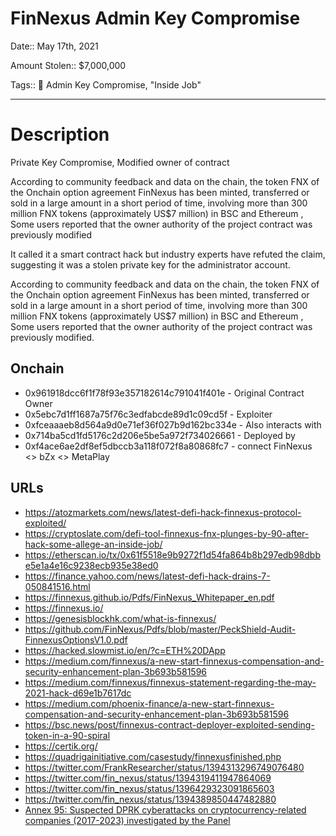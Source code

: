 # FinNexus Admin Key Compromise

Date:: May 17th, 2021

Amount Stolen:: $7,000,000

Tags:: 🔑 Admin Key Compromise, "Inside Job"


---


# Description

Private Key Compromise, Modified owner of contract

According to community feedback and data on the chain, the token FNX of the Onchain option agreement FinNexus has been minted, transferred or sold in a large amount in a short period of time, involving more than 300 million FNX tokens (approximately US$7 million) in BSC and Ethereum , Some users reported that the owner authority of the project contract was previously modified

It called it a smart contract hack but industry experts have refuted the claim, suggesting it was a stolen private key for the administrator account.

According to community feedback and data on the chain, the token FNX of the Onchain option agreement FinNexus has been minted, transferred or sold in a large amount in a short period of time, involving more than 300 million FNX tokens (approximately US$7 million) in BSC and Ethereum , Some users reported that the owner authority of the project contract was previously modified.


## Onchain

- 0x961918dcc6f1f78f93e357182614c791041f401e - Original Contract Owner
- 0x5ebc7d1ff1687a75f76c3edfabcde89d1c09cd5f - Exploiter
- 0xfceaaaeb8d564a9d0e71ef36f027b9d162bc334e - Also interacts with
- 0x714ba5cd1fd5176c2d206e5be5a972f734026661 - Deployed by
- 0xf4ace6ae2df8ef5dbccb3a118f072f8a80868fc7 - connect FinNexus <> bZx <> MetaPlay


## URLs

- https://atozmarkets.com/news/latest-defi-hack-finnexus-protocol-exploited/
- https://cryptoslate.com/defi-tool-finnexus-fnx-plunges-by-90-after-hack-some-allege-an-inside-job/
- https://etherscan.io/tx/0x61f5518e9b9272f1d54fa864b8b297edb98dbbe5e1a4e16c9238ecb935e38ed0
- https://finance.yahoo.com/news/latest-defi-hack-drains-7-050841516.html
- https://finnexus.github.io/Pdfs/FinNexus_Whitepaper_en.pdf
- https://finnexus.io/
- https://genesisblockhk.com/what-is-finnexus/
- https://github.com/FinNexus/Pdfs/blob/master/PeckShield-Audit-FinnexusOptionsV1.0.pdf
- https://hacked.slowmist.io/en/?c=ETH%20DApp
- https://medium.com/finnexus/a-new-start-finnexus-compensation-and-security-enhancement-plan-3b693b581596
- https://medium.com/finnexus/finnexus-statement-regarding-the-may-2021-hack-d69e1b7617dc
- https://medium.com/phoenix-finance/a-new-start-finnexus-compensation-and-security-enhancement-plan-3b693b581596
- https://bsc.news/post/finnexus-contract-deployer-exploited-sending-token-in-a-90-spiral
- https://certik.org/
- https://quadrigainitiative.com/casestudy/finnexusfinished.php
- https://twitter.com/FrankResearcher/status/1394313296749076480
- https://twitter.com/fin_nexus/status/1394319411947864069
- https://twitter.com/fin_nexus/status/1396429323091865603
- https://twitter.com/fin_nexus/status/1394389850447482880
- [Annex 95: Suspected DPRK cyberattacks on cryptocurrency-related companies (2017-2023) investigated by the Panel](../pdfs/2024-03-07_UN-Security-Council_s-2024-215.pdf)